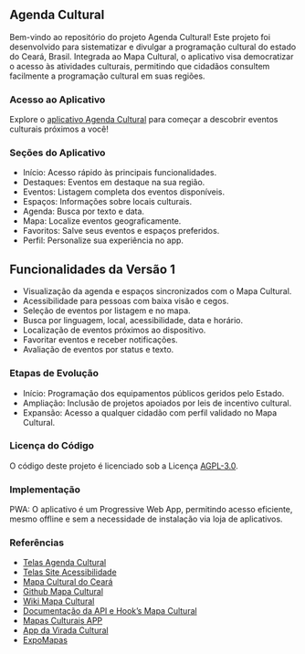 ## Agenda Cultural

Bem-vindo ao repositório do projeto Agenda Cultural! Este projeto foi desenvolvido para sistematizar e divulgar a programação cultural do estado do Ceará, Brasil. Integrada ao Mapa Cultural, o aplicativo visa democratizar o acesso às atividades culturais, permitindo que cidadãos consultem facilmente a programação cultural em suas regiões.

### Acesso ao Aplicativo
Explore o [aplicativo Agenda Cultural](https://agenda.cultura.ce.gov.br/) para começar a descobrir eventos culturais próximos a você!

### Seções do Aplicativo
- Início: Acesso rápido às principais funcionalidades.
- Destaques: Eventos em destaque na sua região.
- Eventos: Listagem completa dos eventos disponíveis.
- Espaços: Informações sobre locais culturais.
- Agenda: Busca por texto e data.
- Mapa: Localize eventos geograficamente.
- Favoritos: Salve seus eventos e espaços preferidos.
- Perfil: Personalize sua experiência no app.

## Funcionalidades da Versão 1
- Visualização da agenda e espaços sincronizados com o Mapa Cultural.
- Acessibilidade para pessoas com baixa visão e cegos.
- Seleção de eventos por listagem e no mapa.
- Busca por linguagem, local, acessibilidade, data e horário.
- Localização de eventos próximos ao dispositivo.
- Favoritar eventos e receber notificações.
- Avaliação de eventos por status e texto.

### Etapas de Evolução
- Início: Programação dos equipamentos públicos geridos pelo Estado.
- Ampliação: Inclusão de projetos apoiados por leis de incentivo cultural.
- Expansão: Acesso a qualquer cidadão com perfil validado no Mapa Cultural.

### Licença do Código
O código deste projeto é licenciado sob a Licença [AGPL-3.0](https://www.gnu.org/licenses/agpl-3.0.pt-br.html).

### Implementação
PWA: O aplicativo é um Progressive Web App, permitindo acesso eficiente, mesmo offline e sem a necessidade de instalação via loja de aplicativos.

### Referências
- [Telas Agenda Cultural](https://www.figma.com/design/mbQZypXo8wbstH9Pj5skyx/App-Cultura.Ce)
- [Telas Site Acessibilidade](https://www.figma.com/design/k12d6TKGW4PAkGACjLcjwQ/Agenda-Acessibilidade)
- [Mapa Cultural do Ceará](https://mapacultural.secult.ce.gov.br/)
- [Github Mapa Cultural](https://github.com/mapasculturais/mapasculturais)
- [Wiki Mapa Cultural](https://wiki.mapasculturais.org/)
- [Documentação da API e Hook’s Mapa Cultural](http://docs.mapasculturais.org/apidoc/index.html?doctype=api)
- [Mapas Culturais APP](https://github.com/mapasculturais/mapasculturais-app)
- [App da Virada Cultural](https://github.com/hacklabr/viradapp)
- [ExpoMapas](https://github.com/mapasculturais/expomapas)
